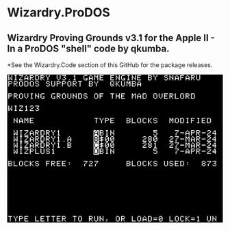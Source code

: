 # Wizardry.ProDOS
Wizardry Proving Grounds v3.1 for the Apple II - In a ProDOS "shell" code by qkumba.
-
*See the Wizardry.Code section of this GitHub for the package releases.

<img src="resources/wizardry-pg-3.1-ProDOS-01.png" alt="Wizardry 3.0 ProDOS"/>
